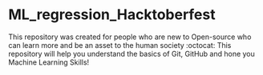 # ML_regression_Hacktoberfest
This repository was created for people who are new to Open-source who can learn more and be an asset to the human society :octocat: This repository will help you understand the basics of Git, GitHub and hone you Machine Learning Skills!
